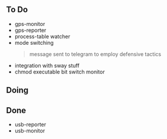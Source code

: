 ## To Do

- gps-monitor
- gps-reporter
- process-table watcher
- mode switching
    > message sent to telegram to employ defensive tactics
- integration with sway stuff
- chmod executable bit switch monitor

## Doing


## Done

- usb-reporter
- usb-monitor
